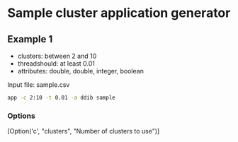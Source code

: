 ﻿# Sample cluster application generator

## Example 1

- clusters: between 2 and 10
- threadshould: at least 0.01
- attributes: double, double, integer, boolean

Input file: sample.csv

```bash
app -c 2:10 -t 0.01 -a ddib sample
```
### Options

[Option('c', "clusters", "Number of clusters to use")]


